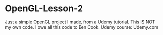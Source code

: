 # OpenGL-Lesson-2
Just a simple OpenGL project I made, from a Udemy tutorial. This IS NOT my own code. 
I owe all this code to Ben Cook. Udemy course: Udemy.com
